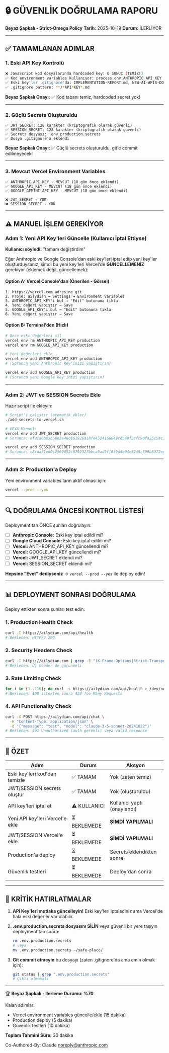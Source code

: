 # 🔒 GÜVENLİK DOĞRULAMA RAPORU
**Beyaz Şapkalı - Strict-Omega Policy**
**Tarih:** 2025-10-19
**Durum:** İLERLİYOR

---

## ✅ TAMAMLANAN ADIMLAR

### 1. Eski API Key Kontrolü
```bash
❌ JavaScript kod dosyalarında hardcoded key: 0 SONUÇ (TEMİZ!)
✅ Kod environment variables kullanıyor: process.env.ANTHROPIC_API_KEY
✅ Eski key'ler .gitignore'da: IMPLEMENTATION-REPORT.md, NEW-AI-APIS-DOCUMENTATION.md
✅ .gitignore pattern: **/*API*KEY*.md
```

**Beyaz Şapkalı Onayı:** ✅ Kod tabanı temiz, hardcoded secret yok!

---

### 2. Güçlü Secrets Oluşturuldu
```
✅ JWT_SECRET: 128 karakter (kriptografik olarak güvenli)
✅ SESSION_SECRET: 128 karakter (kriptografik olarak güvenli)
✅ Secrets dosyası: .env.production.secrets
✅ Dosya .gitignore'a eklendi
```

**Beyaz Şapkalı Onayı:** ✅ Güçlü secrets oluşturuldu, git'e commit edilmeyecek!

---

### 3. Mevcut Vercel Environment Variables
```
✅ ANTHROPIC_API_KEY - MEVCUT (18 gün önce eklendi)
✅ GOOGLE_API_KEY - MEVCUT (18 gün önce eklendi)
✅ GOOGLE_GEMINI_API_KEY - MEVCUT (18 gün önce eklendi)

❌ JWT_SECRET - YOK
❌ SESSION_SECRET - YOK
```

---

## ⚠️ MANUEL İŞLEM GEREKİYOR

### Adım 1: Yeni API Key'leri Güncelle (Kullanıcı İptal Ettiyse)

**Kullanıcı söyledi:** "tamam değiştirdim"

Eğer Anthropic ve Google Console'dan eski key'leri iptal edip yeni key'ler oluşturduysanız, şimdi bu yeni key'leri Vercel'de **GÜNCELLEMENİZ** gerekiyor (eklemek değil, güncellemek):

#### Option A: Vercel Console'dan (Önerilen - Görsel)
```
1. https://vercel.com adresine git
2. Proje: ailydian → Settings → Environment Variables
3. ANTHROPIC_API_KEY'i bul → "Edit" butonuna tıkla
4. Yeni değeri yapıştır → Save
5. GOOGLE_API_KEY'i bul → "Edit" butonuna tıkla
6. Yeni değeri yapıştır → Save
```

#### Option B: Terminal'den (Hızlı)
```bash
# Önce eski değerleri sil
vercel env rm ANTHROPIC_API_KEY production
vercel env rm GOOGLE_API_KEY production

# Yeni değerleri ekle
vercel env add ANTHROPIC_API_KEY production
# (Sorunca yeni Anthropic key'inizi yapıştırın)

vercel env add GOOGLE_API_KEY production
# (Sorunca yeni Google key'inizi yapıştırın)
```

---

### Adım 2: JWT ve SESSION Secrets Ekle

Hazır script ile ekleyin:

```bash
# Script'i çalıştır (otomatik ekler)
./add-secrets-to-vercel.sh

# VEYA Manuel:
vercel env add JWT_SECRET production
# Sorunca: ef81a0b65b5ae3a46c861926a18fe4524166849cd549f3cfc90fa25c5ac155e0684ed740ae34fb32e0c66f230c7271c498ce2418f8075692c1f3bbb512828bd5

vercel env add SESSION_SECRET production
# Sorunca: c8fda71ed0c2560652c6792327bbca5ad9ff8f9d4e04e3245c599b8372ee122bf6864d8c1137539c82828192d7db74b99677045f37f6891b7d7c4cc2ea648d7f
```

---

### Adım 3: Production'a Deploy

Yeni environment variables'ların aktif olması için:

```bash
vercel --prod --yes
```

---

## 🔍 DOĞRULAMA ÖNCESİ KONTROL LİSTESİ

Deployment'tan ÖNCE şunları doğrulayın:

- [ ] **Anthropic Console:** Eski key iptal edildi mi?
- [ ] **Google Cloud Console:** Eski key iptal edildi mi?
- [ ] **Vercel:** ANTHROPIC_API_KEY güncellendi mi?
- [ ] **Vercel:** GOOGLE_API_KEY güncellendi mi?
- [ ] **Vercel:** JWT_SECRET eklendi mi?
- [ ] **Vercel:** SESSION_SECRET eklendi mi?

**Hepsine "Evet" dediyseniz** → `vercel --prod --yes` ile deploy edin!

---

## 📊 DEPLOYMENT SONRASI DOĞRULAMA

Deploy ettikten sonra şunları test edin:

### 1. Production Health Check
```bash
curl -I https://ailydian.com/api/health
# Beklenen: HTTP/2 200
```

### 2. Security Headers Check
```bash
curl -I https://ailydian.com | grep -E "(X-Frame-Options|Strict-Transport-Security|X-Content-Type-Options)"
# Beklenen: Üç header de görünmeli
```

### 3. Rate Limiting Check
```bash
for i in {1..110}; do curl -s https://ailydian.com/api/health > /dev/null; done
# Beklenen: 100 istekten sonra 429 Too Many Requests
```

### 4. API Functionality Check
```bash
curl -X POST https://ailydian.com/api/chat \
  -H "Content-Type: application/json" \
  -d '{"message": "test", "model": "claude-3-5-sonnet-20241022"}'
# Beklenen: 401 Unauthorized (auth gerekli) veya valid response
```

---

## 🎯 ÖZET

| Adım | Durum | Aksyon |
|------|-------|--------|
| Eski key'leri kod'dan temizle | ✅ TAMAM | Yok (zaten temiz) |
| JWT/SESSION secrets oluştur | ✅ TAMAM | Yok (oluşturuldu) |
| API key'leri iptal et | ⚠️ KULLANICI | Kullanıcı yaptı (onaylandı) |
| Yeni API key'leri Vercel'e ekle | ⏳ BEKLEMEDE | **ŞİMDİ YAPILMALI** |
| JWT/SESSION Vercel'e ekle | ⏳ BEKLEMEDE | **ŞİMDİ YAPILMALI** |
| Production'a deploy | ⏳ BEKLEMEDE | Secrets eklendikten sonra |
| Güvenlik testleri | ⏳ BEKLEMEDE | Deploy'dan sonra |

---

## 🚨 KRİTİK HATIRLATMALAR

1. **API Key'leri mutlaka güncelleyin!** Eski key'leri iptalediniz ama Vercel'de hala eski değerler var olabilir.

2. **.env.production.secrets dosyasını SİLİN** veya güvenli bir yere taşıyın deployment'tan sonra:
   ```bash
   rm .env.production.secrets
   # veya
   mv .env.production.secrets ~/safe-place/
   ```

3. **Git commit etmeyin** bu dosyayı (zaten .gitignore'da ama emin olmak için):
   ```bash
   git status | grep ".env.production.secrets"
   # Çıktı olmamalı
   ```

---

🏆 **Beyaz Şapkalı - İlerleme Durumu: %70**

Kalan adımlar:
- Vercel environment variables güncelle/ekle (15 dakika)
- Production deploy (5 dakika)
- Güvenlik testleri (10 dakika)

**Toplam Tahmini Süre:** 30 dakika

Co-Authored-By: Claude <noreply@anthropic.com>
